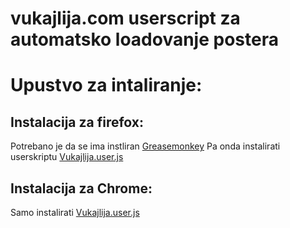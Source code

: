 vukajlija.com userscript za automatsko loadovanje postera
======================


Upustvo za intaliranje:
=======================

Instalacija za firefox:
-----------------------

Potrebano je da se ima instliran  [Greasemonkey](https://addons.mozilla.org/en-US/firefox/addon/greasemonkey/)
Pa onda instalirati userskriptu [Vukajlija.user.js](https://github.com/feroc1ty/vukajlija-script/raw/master/vukajlija.user.js)


Instalacija za Chrome:
----------------------

Samo instalirati  [Vukajlija.user.js](https://github.com/feroc1ty/vukajlija-script/raw/master/vukajlija.user.js)